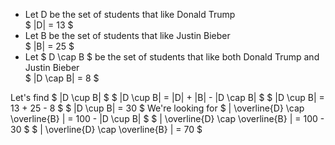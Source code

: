 <ul>
    <li> Let D be the set of students that like Donald Trump <br/> 
    $ |D| = 13 $
    <li> Let B be the set of students that like Justin Bieber <br/> 
    $ |B| = 25 $
    <li> Let $ D \cap B $ be the set of students that like both Donald Trump and Justin Bieber <br/> 
    $ |D \cap B| = 8 $
</ul>
Let's find $ |D \cup B| $ 
$ |D \cup B| = |D| + |B| - |D \cap B| $ 
$ |D \cup B| = 13 + 25 - 8 $ 
$ |D \cup B| = 30 $ 
We're looking for $ | \overline{D} \cap \overline{B} | = 100 - |D \cup B| $ 
$ | \overline{D} \cap \overline{B} | = 100 - 30 $ 
$ | \overline{D} \cap \overline{B} | = 70 $
